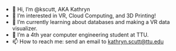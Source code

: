 - 👋 Hi, I’m @kscutt, AKA Kathryn
- 👀 I’m interested in VR, Cloud Computing, and 3D Printing!
- 🌱 I’m currently learning about databases and making a VR data visualizer. 
- 🏫 I’m a 4th year computer engineering student at TTU.
- 📫 How to reach me: send an email to kathryn.scutt@ttu.edu

<!---
kscutt/kscutt is a ✨ special ✨ repository because its `README.md` (this file) appears on your GitHub profile.
You can click the Preview link to take a look at your changes.
--->
